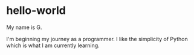 # hello-world

My name is G.

I'm beginning my journey as a programmer. I like the simplicity of Python which is what I am currently learning.
